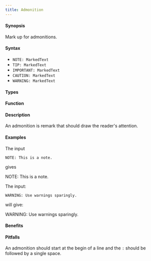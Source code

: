 ```yaml
---
title: Admonition
---
```


#### Synopsis

Mark up for admonitions.

#### Syntax

* `NOTE: MarkedText`
* `TIP: MarkedText`
* `IMPORTANT: MarkedText`
* `CAUTION: MarkedText`
* `WARNING: MarkedText`

#### Types

#### Function

#### Description

An admonition is remark that should draw the reader's attention.

#### Examples

The input

`NOTE: This is a note.`

gives

NOTE: This is a note.

The input:

`WARNING: Use warnings sparingly.`

will give:

WARNING: Use warnings sparingly.

#### Benefits

#### Pitfalls

An admonition should start at the begin of a line and the `:` should be followed by a single space.

